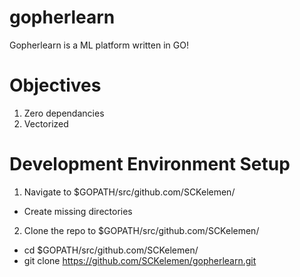 # gopherlearn
Gopherlearn is a ML platform written in GO!

# Objectives
1. Zero dependancies 
2. Vectorized 


# Development Environment Setup
1. Navigate to $GOPATH/src/github.com/SCKelemen/
  * Create missing directories
2. Clone the repo to $GOPATH/src/github.com/SCKelemen/
  * cd $GOPATH/src/github.com/SCKelemen/
  * git clone https://github.com/SCKelemen/gopherlearn.git
